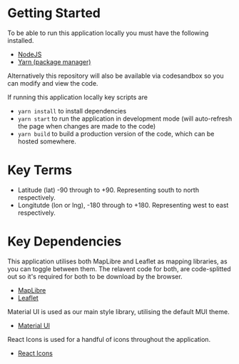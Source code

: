 # Getting Started

To be able to run this application locally you must have the following installed.

- [NodeJS](https://nodejs.org/en/)
- [Yarn (package manager)](https://yarnpkg.com/getting-started/install)

Alternatively this repository will also be available via codesandbox so you can modify and view the code.

If running this application locally key scripts are

- `yarn install` to install dependencies
- `yarn start` to run the application in development mode (will auto-refresh the page when changes are made to the code)
- `yarn build` to build a production version of the code, which can be hosted somewhere.

# Key Terms
- Latitude (lat) -90 through to +90. Representing south to north respectively.
- Longitutde (lon or lng), -180 through to +180. Representing west to east respectively.

# Key Dependencies

This application utilises both MapLibre and Leaflet as mapping libraries, as you can toggle between them.
The relavent code for both, are code-splitted out so it's required for both to be download by the browser.

- [MapLibre](https://maplibre.org/maplibre-gl-js-docs/api/)
- [Leaflet](https://leafletjs.com/reference.html)

Material UI is used as our main style library, utilising the default MUI theme.
- [Material UI](https://mui.com/material-ui/)

React Icons is used for a handful of icons throughout the application.
- [React Icons](https://react-icons.github.io/react-icons/)
